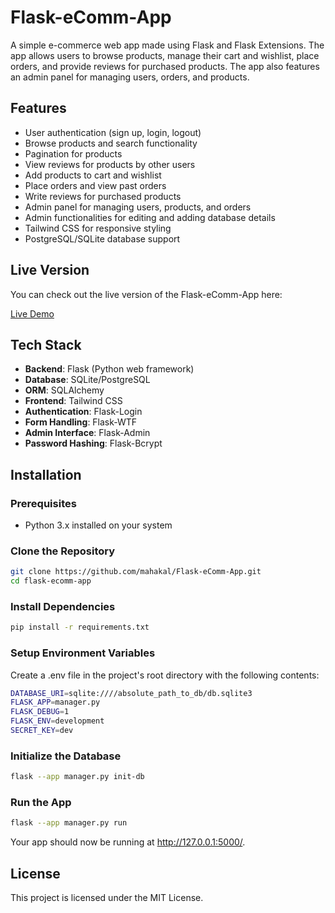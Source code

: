 # Flask-eComm-App

A simple e-commerce web app made using Flask and Flask Extensions. The app allows users to browse products, manage their cart and wishlist, place orders, and provide reviews for purchased products. The app also features an admin panel for managing users, orders, and products.

## Features

- User authentication (sign up, login, logout)
- Browse products and search functionality
- Pagination for products
- View reviews for products by other users
- Add products to cart and wishlist
- Place orders and view past orders
- Write reviews for purchased products
- Admin panel for managing users, products, and orders
- Admin functionalities for editing and adding database details
- Tailwind CSS for responsive styling
- PostgreSQL/SQLite database support

## Live Version

You can check out the live version of the Flask-eComm-App here:

[Live Demo](https://krisht16.pythonanywhere.com/)

## Tech Stack

- **Backend**: Flask (Python web framework)
- **Database**: SQLite/PostgreSQL
- **ORM**: SQLAlchemy
- **Frontend**: Tailwind CSS
- **Authentication**: Flask-Login
- **Form Handling**: Flask-WTF
- **Admin Interface**: Flask-Admin
- **Password Hashing**: Flask-Bcrypt

## Installation

### Prerequisites
- Python 3.x installed on your system

### Clone the Repository
```bash
git clone https://github.com/mahakal/Flask-eComm-App.git
cd flask-ecomm-app
```

### Install Dependencies
```bash
pip install -r requirements.txt
```

### Setup Environment Variables
Create a .env file in the project's root directory with the following contents:
```bash
DATABASE_URI=sqlite:////absolute_path_to_db/db.sqlite3
FLASK_APP=manager.py
FLASK_DEBUG=1
FLASK_ENV=development
SECRET_KEY=dev
```

### Initialize the Database
```bash
flask --app manager.py init-db
```

### Run the App
```bash
flask --app manager.py run
```

Your app should now be running at http://127.0.0.1:5000/.


## License
This project is licensed under the MIT License.
